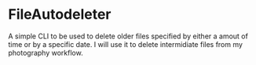 # FileAutodeleter

A simple CLI to be used to delete older files specified by either a amout of time or by a specific date.
I will use it to delete intermidiate files from my photography workflow.

